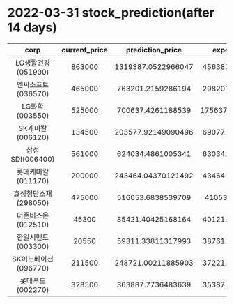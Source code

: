 # 2022-03-31 stock_prediction(after 14 days)

|   corp   |   current_price   |   prediction_price   |   expected_profit   |
|:--------:|:-----------------:|:--------------------:|:-------------------:|
|LG생활건강(051900)|863000|1319387.0522966047|456387.0522966047|
|엔씨소프트(036570)|465000|763201.2159286194|298201.2159286194|
|LG화학(003550)|525000|700637.4261188539|175637.42611885385|
|SK케미칼(006120)|134500|203577.92149090496|69077.92149090496|
|삼성SDI(006400)|561000|624034.4861005341|63034.48610053409|
|롯데케미칼(011170)|200000|243464.04370121492|43464.04370121492|
|효성첨단소재(298050)|475000|516053.6838539709|41053.6838539709|
|더존비즈온(012510)|45300|85421.40425168164|40121.40425168164|
|한일시멘트(003300)|20550|59311.33811317993|38761.33811317993|
|SK이노베이션(096770)|211500|248721.00211885903|37221.00211885903|
|롯데푸드(002270)|328500|363887.7736483639|35387.77364836389|
